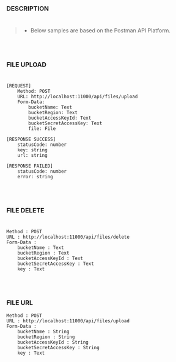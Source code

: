 ### DESCRIPTION
#
> - Below samples are based on  the Postman API Platform.

<br />
<br />



### FILE UPLOAD
#

```plaintext
[REQUEST]
    Method: POST
    URL: http://localhost:11000/api/files/upload
    Form-Data:
        bucketName: Text
        bucketRegion: Text
        bucketAccessKeyId: Text
        bucketSecretAccessKey: Text
        file: File

[RESPONSE SUCCESS]
    statusCode: number
    key: string
    url: string

[RESPONSE FAILED]
    statusCode: number
    error: string
```

<br />
<br />



### FILE DELETE
#

```plaintext
Method : POST
URL : http://localhost:11000/api/files/delete
Form-Data :
    bucketName : Text
    bucketRegion : Text
    bucketAccessKeyId : Text
    bucketSecretAccessKey : Text
    key : Text
```

<br />
<br />



### FILE URL

```plaintext
Method : POST
URL : http://localhost:11000/api/files/upload
Form-Data :
    bucketName : String
    bucketRegion : String
    bucketAccessKeyId : String
    bucketSecretAccessKey : String
    key : Text
```
